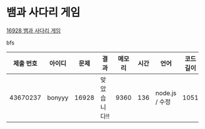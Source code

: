 # 뱀과 사다리 게임

[16928 뱀과 사다리 게임](https://www.acmicpc.net/problem/16928)

bfs

| 제출 번호 | 아이디 | 문제  | 결과         | 메모리 | 시간 | 언어           | 코드 길이 |
| --------- | ------ | ----- | ------------ | ------ | ---- | -------------- | --------- |
| 43670237  | bonyyy | 16928 | 맞았습니다!! | 9360   | 136  | node.js / 수정 | 1051      |
